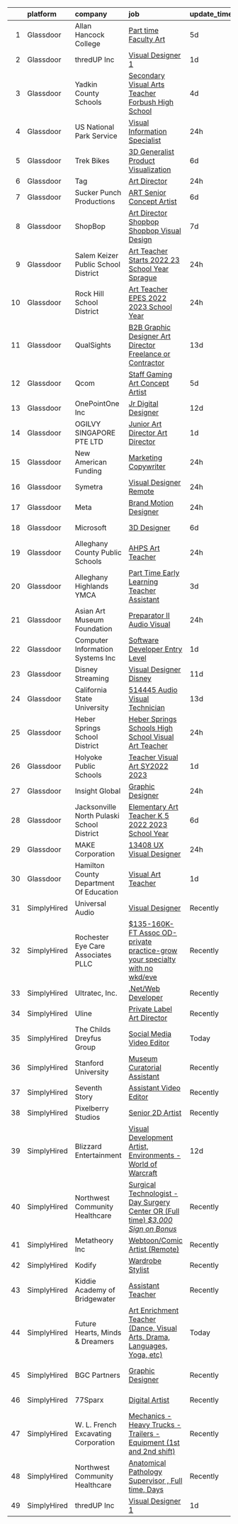 

|    | platform    | company                                    | job                                                                                                                                                                                                                                                                                                                                                                                                                                                                                                                                                                                                                                                                                                                                                                                                                                                                                                                                        | update_time   | location                     |
|---:|:------------|:-------------------------------------------|:-------------------------------------------------------------------------------------------------------------------------------------------------------------------------------------------------------------------------------------------------------------------------------------------------------------------------------------------------------------------------------------------------------------------------------------------------------------------------------------------------------------------------------------------------------------------------------------------------------------------------------------------------------------------------------------------------------------------------------------------------------------------------------------------------------------------------------------------------------------------------------------------------------------------------------------------|:--------------|:-----------------------------|
|  1 | Glassdoor   | Allan Hancock College                      | [Part time  Faculty   Art](https://www.glassdoor.com/partner/jobListing.htm?pos=128&ao=1136043&s=58&guid=000001812336536ca146c7ef8eef9eb6&src=GD_JOB_AD&t=SR&vt=w&cs=1_9508f198&cb=1654153172182&jobListingId=1007899242108&jrtk=3-0-1g4hjcksd3c5h001-1g4hjcksrjor5801-918e089a86dade88-)                                                                                                                                                                                                                                                                                                                                                                                                                                                                                                                                                                                                                                                  | 5d            | Santa Maria, CA              |
|  2 | Glassdoor   | thredUP Inc                                | [Visual Designer 1](https://www.glassdoor.com/partner/jobListing.htm?pos=105&ao=1136043&s=58&guid=000001812336536ca146c7ef8eef9eb6&src=GD_JOB_AD&t=SR&vt=w&cs=1_a25c35d1&cb=1654153172178&jobListingId=1007905598862&jrtk=3-0-1g4hjcksd3c5h001-1g4hjcksrjor5801-5d3c2665e0a1887d-)                                                                                                                                                                                                                                                                                                                                                                                                                                                                                                                                                                                                                                                         | 1d            | Remote                       |
|  3 | Glassdoor   | Yadkin County Schools                      | [Secondary Visual Arts Teacher   Forbush High School](https://www.glassdoor.com/partner/jobListing.htm?pos=119&ao=1136043&s=58&guid=000001812336536ca146c7ef8eef9eb6&src=GD_JOB_AD&t=SR&vt=w&cs=1_89c37c88&cb=1654153172181&jobListingId=1007899947807&jrtk=3-0-1g4hjcksd3c5h001-1g4hjcksrjor5801-3970d9c2b1e1d0af-)                                                                                                                                                                                                                                                                                                                                                                                                                                                                                                                                                                                                                       | 4d            | Yadkinville, NC              |
|  4 | Glassdoor   | US National Park Service                   | [Visual Information Specialist](https://www.glassdoor.com/partner/jobListing.htm?pos=116&ao=1136043&s=58&guid=000001812336536ca146c7ef8eef9eb6&src=GD_JOB_AD&t=SR&vt=w&cs=1_8280d2bf&cb=1654153172181&jobListingId=1007911429307&jrtk=3-0-1g4hjcksd3c5h001-1g4hjcksrjor5801-8e04ddb8ae217f32-)                                                                                                                                                                                                                                                                                                                                                                                                                                                                                                                                                                                                                                             | 24h           | Stillwater, NY               |
|  5 | Glassdoor   | Trek Bikes                                 | [3D Generalist  Product Visualization](https://www.glassdoor.com/partner/jobListing.htm?pos=125&ao=1136043&s=58&guid=000001812336536ca146c7ef8eef9eb6&src=GD_JOB_AD&t=SR&vt=w&cs=1_e1a57cb1&cb=1654153172182&jobListingId=1007896531100&jrtk=3-0-1g4hjcksd3c5h001-1g4hjcksrjor5801-de7b3e06efde378f-)                                                                                                                                                                                                                                                                                                                                                                                                                                                                                                                                                                                                                                      | 6d            | Waterloo, WI                 |
|  6 | Glassdoor   | Tag                                        | [Art Director](https://www.glassdoor.com/partner/jobListing.htm?pos=108&ao=1136043&s=58&guid=000001812336536ca146c7ef8eef9eb6&src=GD_JOB_AD&t=SR&vt=w&cs=1_6b461377&cb=1654153172179&jobListingId=1007909883632&jrtk=3-0-1g4hjcksd3c5h001-1g4hjcksrjor5801-2ede23bcab715004-)                                                                                                                                                                                                                                                                                                                                                                                                                                                                                                                                                                                                                                                              | 24h           | Remote                       |
|  7 | Glassdoor   | Sucker Punch Productions                   | [ART   Senior Concept Artist](https://www.glassdoor.com/partner/jobListing.htm?pos=121&ao=1136043&s=58&guid=000001812336536ca146c7ef8eef9eb6&src=GD_JOB_AD&t=SR&vt=w&ea=1&cs=1_c0ed5944&cb=1654153172181&jobListingId=1007896490925&jrtk=3-0-1g4hjcksd3c5h001-1g4hjcksrjor5801-ecfc3ea09336a16e-)                                                                                                                                                                                                                                                                                                                                                                                                                                                                                                                                                                                                                                          | 6d            | Remote                       |
|  8 | Glassdoor   | ShopBop                                    | [Art Director  Shopbop  Shopbop Visual Design](https://www.glassdoor.com/partner/jobListing.htm?pos=122&ao=1136043&s=58&guid=000001812336536ca146c7ef8eef9eb6&src=GD_JOB_AD&t=SR&vt=w&cs=1_542c502d&cb=1654153172181&jobListingId=1007892953042&jrtk=3-0-1g4hjcksd3c5h001-1g4hjcksrjor5801-705f06629871c303-)                                                                                                                                                                                                                                                                                                                                                                                                                                                                                                                                                                                                                              | 7d            | Santa Monica, CA             |
|  9 | Glassdoor   | Salem Keizer Public School District        | [Art Teacher   Starts 2022 23 School Year   Sprague](https://www.glassdoor.com/partner/jobListing.htm?pos=107&ao=1136043&s=58&guid=000001812336536ca146c7ef8eef9eb6&src=GD_JOB_AD&t=SR&vt=w&cs=1_1f72c56b&cb=1654153172179&jobListingId=1007911373410&jrtk=3-0-1g4hjcksd3c5h001-1g4hjcksrjor5801-8068376294a026a0-)                                                                                                                                                                                                                                                                                                                                                                                                                                                                                                                                                                                                                        | 24h           | Marion, OR                   |
| 10 | Glassdoor   | Rock Hill School District                  | [Art Teacher   EPES  2022   2023 School Year ](https://www.glassdoor.com/partner/jobListing.htm?pos=124&ao=1136043&s=58&guid=000001812336536ca146c7ef8eef9eb6&src=GD_JOB_AD&t=SR&vt=w&cs=1_8c668a5d&cb=1654153172182&jobListingId=1007908983741&jrtk=3-0-1g4hjcksd3c5h001-1g4hjcksrjor5801-9e2a0abd68a99973-)                                                                                                                                                                                                                                                                                                                                                                                                                                                                                                                                                                                                                              | 24h           | Rock Hill, SC                |
| 11 | Glassdoor   | QualSights                                 | [B2B Graphic Designer Art Director  Freelance or Contractor ](https://www.glassdoor.com/partner/jobListing.htm?pos=126&ao=1136043&s=58&guid=000001812336536ca146c7ef8eef9eb6&src=GD_JOB_AD&t=SR&vt=w&cs=1_f39f2026&cb=1654153172182&jobListingId=1007875918057&jrtk=3-0-1g4hjcksd3c5h001-1g4hjcksrjor5801-d2d3fd8280bf4f90-)                                                                                                                                                                                                                                                                                                                                                                                                                                                                                                                                                                                                               | 13d           | Remote                       |
| 12 | Glassdoor   | Qcom                                       | [Staff Gaming Art   Concept Artist](https://www.glassdoor.com/partner/jobListing.htm?pos=127&ao=1136043&s=58&guid=000001812336536ca146c7ef8eef9eb6&src=GD_JOB_AD&t=SR&vt=w&cs=1_ccf943f1&cb=1654153172182&jobListingId=1007899378122&jrtk=3-0-1g4hjcksd3c5h001-1g4hjcksrjor5801-e0f3ab89bf3a7ace-)                                                                                                                                                                                                                                                                                                                                                                                                                                                                                                                                                                                                                                         | 5d            | San Francisco, CA            |
| 13 | Glassdoor   | OnePointOne Inc                            | [Jr  Digital Designer](https://www.glassdoor.com/partner/jobListing.htm?pos=123&ao=1136043&s=58&guid=000001812336536ca146c7ef8eef9eb6&src=GD_JOB_AD&t=SR&vt=w&cs=1_f7822d07&cb=1654153172182&jobListingId=1007879993793&jrtk=3-0-1g4hjcksd3c5h001-1g4hjcksrjor5801-9b174656c843ebe8-)                                                                                                                                                                                                                                                                                                                                                                                                                                                                                                                                                                                                                                                      | 12d           | Remote                       |
| 14 | Glassdoor   | OGILVY SINGAPORE PTE  LTD                  | [Junior Art Director   Art Director](https://www.glassdoor.com/partner/jobListing.htm?pos=114&ao=1136043&s=58&guid=000001812336536ca146c7ef8eef9eb6&src=GD_JOB_AD&t=SR&vt=w&cs=1_32bb83be&cb=1654153172180&jobListingId=1007905024269&jrtk=3-0-1g4hjcksd3c5h001-1g4hjcksrjor5801-681de3249b865b2a-)                                                                                                                                                                                                                                                                                                                                                                                                                                                                                                                                                                                                                                        | 1d            | Marina, CA                   |
| 15 | Glassdoor   | New American Funding                       | [Marketing Copywriter](https://www.glassdoor.com/partner/jobListing.htm?pos=102&ao=1110586&s=58&guid=000001812336536ca146c7ef8eef9eb6&src=GD_JOB_AD&t=SR&vt=w&ea=1&cs=1_0891b91a&cb=1654153172178&jobListingId=1007909585191&cpc=B076152010A3B66C&jrtk=3-0-1g4hjcksd3c5h001-1g4hjcksrjor5801-8a5b28da358e6179--6NYlbfkN0C2BFb7Ub2YUp4strrym9V3pWtjyRKtgHKt_kMzkewmGGJEved23y_kY-GSZp2akmMiMYG8Vmbf7wqH4oSHnsgxwW1u0dd9Dl5YAks-fHnrS6ylMBNzZlbGwlfiYUInRAYCPICxzeRQvgyIBIENbeyic_QbYTBxB1mkihnfRX2bK7JN-4XHJmuVQtBwkHW3kNVVWyssFfWKq-jIG3nhWoDYmI-x0WsGhB_MY7J6bu-URYWSfd4_PDHdIZH9Wxsbu6B3PXcgeu0h8t4cq8YpvoZf8yju3bckJoBtRyxSvaU4k3GW_Pne92iv8-hi76dqWq045oVKi7dVmldHGwId05yWJOGMSfAJZWV-Ux-1OR9npU9GYNGZ-lXqbOiAAk6zgHg4cdYfii9hOG7Opo4m9LfT-BwPDVjkWT1BtyAPoBe_hwaYMUT0CZqcHDCx-ccOrMWrecSZRQclJmvVN512ElGE1_K0z-iV2RvfkdCSyuCEXKdkyYnpV31fS17MMU4wAHSoev1MBCe4_g%3D%3D)                                                                | 24h           | Remote                       |
| 16 | Glassdoor   | Symetra                                    | [Visual Designer   Remote](https://www.glassdoor.com/partner/jobListing.htm?pos=101&ao=1110586&s=58&guid=000001812336536ca146c7ef8eef9eb6&src=GD_JOB_AD&t=SR&vt=w&cs=1_9df73a45&cb=1654153172177&jobListingId=1007910117840&cpc=9908D8D4413DBB8A&jrtk=3-0-1g4hjcksd3c5h001-1g4hjcksrjor5801-81365151b091542e--6NYlbfkN0DxLmO7NH_YTtLbOIMvJFqJGEF88__vqD2fZF7JxivJ0azNiCTgnfJhqK52DTe9kl3HxAUXSrL2mTd0Ptx5yHlrOP7pNyy_I0DH1ewqAlG-HwrZHUudZdbZdhMuQaE91j7v3Tw7VN79EeVQTmxCsMd4tn55Y-PDa_cgZasr_TwpzGZeD31m5mFuRNAB7z_1YJdv64AyXh_0ybkwX7N10yIceIBP5QQz88c27yMVm1NoyNu-6vJsBkRep9DpiGojyZM_GwVYP788BmcFiYT8p-RWm8FZpB1LGei3qfSeYfzey02hog3k554fAA8Ri0VG7b-gYbVuavjv6rN7dqDu8T3MWGbjSu4ssyFDl2XCQrZgtIuh3iq5phJkADt9VNQx8cqChETFI75udUYamzKf3AN6rhsPfQFLz4z_T5P9fJI7SD3bbqgt1BUWnuiMhgGXVUC2t9ZRaJPZI7ZuIJCxzzsUVryI56DZ740_UlVTfySuHHH6RRgElWQANsfqg_SL9ZYKhZZ77RMftSm6Eqi0sMoBIZZGOIqYEyeqWs52BwP360CQN1H6rih_ijddSabJJczOHttXszf-BQ%3D%3D) | 24h           | Bellevue, WA                 |
| 17 | Glassdoor   | Meta                                       | [Brand Motion Designer](https://www.glassdoor.com/partner/jobListing.htm?pos=120&ao=1136043&s=58&guid=000001812336536ca146c7ef8eef9eb6&src=GD_JOB_AD&t=SR&vt=w&cs=1_3679efc5&cb=1654153172181&jobListingId=1007910858786&jrtk=3-0-1g4hjcksd3c5h001-1g4hjcksrjor5801-1eb0c4a99d1d7a95-)                                                                                                                                                                                                                                                                                                                                                                                                                                                                                                                                                                                                                                                     | 24h           | Remote                       |
| 18 | Glassdoor   | Microsoft                                  | [3D Designer](https://www.glassdoor.com/partner/jobListing.htm?pos=130&ao=1136043&s=58&guid=000001812336536ca146c7ef8eef9eb6&src=GD_JOB_AD&t=SR&vt=w&cs=1_4797c754&cb=1654153172182&jobListingId=1007896407765&jrtk=3-0-1g4hjcksd3c5h001-1g4hjcksrjor5801-59a50215a136338b-)                                                                                                                                                                                                                                                                                                                                                                                                                                                                                                                                                                                                                                                               | 6d            | Redmond, WA                  |
| 19 | Glassdoor   | Alleghany County Public Schools            | [AHPS Art Teacher](https://www.glassdoor.com/partner/jobListing.htm?pos=118&ao=1136043&s=58&guid=000001812336536ca146c7ef8eef9eb6&src=GD_JOB_AD&t=SR&vt=w&cs=1_2612dcb7&cb=1654153172181&jobListingId=1007908984507&jrtk=3-0-1g4hjcksd3c5h001-1g4hjcksrjor5801-a2e1248411484167-)                                                                                                                                                                                                                                                                                                                                                                                                                                                                                                                                                                                                                                                          | 24h           | Covington, VA                |
| 20 | Glassdoor   | Alleghany Highlands YMCA                   | [Part Time Early Learning Teacher Assistant](https://www.glassdoor.com/partner/jobListing.htm?pos=110&ao=1136043&s=58&guid=000001812336536ca146c7ef8eef9eb6&src=GD_JOB_AD&t=SR&vt=w&cs=1_24d7acc2&cb=1654153172179&jobListingId=1007900463381&jrtk=3-0-1g4hjcksd3c5h001-1g4hjcksrjor5801-5398e44af4a85421-)                                                                                                                                                                                                                                                                                                                                                                                                                                                                                                                                                                                                                                | 3d            | Covington, VA                |
| 21 | Glassdoor   | Asian Art Museum Foundation                | [Preparator II  Audio Visual](https://www.glassdoor.com/partner/jobListing.htm?pos=112&ao=1136043&s=58&guid=000001812336536ca146c7ef8eef9eb6&src=GD_JOB_AD&t=SR&vt=w&cs=1_635e96ff&cb=1654153172180&jobListingId=1007911301955&jrtk=3-0-1g4hjcksd3c5h001-1g4hjcksrjor5801-fbde051323d1addd-)                                                                                                                                                                                                                                                                                                                                                                                                                                                                                                                                                                                                                                               | 24h           | San Francisco, CA            |
| 22 | Glassdoor   | Computer Information Systems  Inc          | [Software Developer  Entry Level ](https://www.glassdoor.com/partner/jobListing.htm?pos=115&ao=1136043&s=58&guid=000001812336536ca146c7ef8eef9eb6&src=GD_JOB_AD&t=SR&vt=w&ea=1&cs=1_e03c2f1a&cb=1654153172180&jobListingId=1007906423697&jrtk=3-0-1g4hjcksd3c5h001-1g4hjcksrjor5801-8c124545967e35d1-)                                                                                                                                                                                                                                                                                                                                                                                                                                                                                                                                                                                                                                     | 1d            | Remote                       |
| 23 | Glassdoor   | Disney Streaming                           | [Visual Designer   Disney ](https://www.glassdoor.com/partner/jobListing.htm?pos=111&ao=1136043&s=58&guid=000001812336536ca146c7ef8eef9eb6&src=GD_JOB_AD&t=SR&vt=w&cs=1_fecc3b28&cb=1654153172179&jobListingId=1007881333230&jrtk=3-0-1g4hjcksd3c5h001-1g4hjcksrjor5801-89f0a7ea6b033065-)                                                                                                                                                                                                                                                                                                                                                                                                                                                                                                                                                                                                                                                 | 11d           | New York, NY                 |
| 24 | Glassdoor   | California State University                | [514445   Audio Visual Technician](https://www.glassdoor.com/partner/jobListing.htm?pos=113&ao=1136043&s=58&guid=000001812336536ca146c7ef8eef9eb6&src=GD_JOB_AD&t=SR&vt=w&cs=1_80580d9d&cb=1654153172180&jobListingId=1007877013024&jrtk=3-0-1g4hjcksd3c5h001-1g4hjcksrjor5801-3d570f0b3a4ff61e-)                                                                                                                                                                                                                                                                                                                                                                                                                                                                                                                                                                                                                                          | 13d           | Fullerton, CA                |
| 25 | Glassdoor   | Heber Springs School District              | [Heber Springs Schools High School Visual Art Teacher](https://www.glassdoor.com/partner/jobListing.htm?pos=117&ao=1136043&s=58&guid=000001812336536ca146c7ef8eef9eb6&src=GD_JOB_AD&t=SR&vt=w&cs=1_0605b755&cb=1654153172181&jobListingId=1007908984384&jrtk=3-0-1g4hjcksd3c5h001-1g4hjcksrjor5801-ba41eaa027d5e733-)                                                                                                                                                                                                                                                                                                                                                                                                                                                                                                                                                                                                                      | 24h           | Heber Springs, AR            |
| 26 | Glassdoor   | Holyoke Public Schools                     | [Teacher   Visual Art  SY2022 2023 ](https://www.glassdoor.com/partner/jobListing.htm?pos=109&ao=1136043&s=58&guid=000001812336536ca146c7ef8eef9eb6&src=GD_JOB_AD&t=SR&vt=w&cs=1_4a1b7dc2&cb=1654153172179&jobListingId=1007906468268&jrtk=3-0-1g4hjcksd3c5h001-1g4hjcksrjor5801-f961fca42207487f-)                                                                                                                                                                                                                                                                                                                                                                                                                                                                                                                                                                                                                                        | 1d            | Holyoke, MA                  |
| 27 | Glassdoor   | Insight Global                             | [Graphic Designer](https://www.glassdoor.com/partner/jobListing.htm?pos=103&ao=1110586&s=58&guid=000001812336536ca146c7ef8eef9eb6&src=GD_JOB_AD&t=SR&vt=w&ea=1&cs=1_d2284f50&cb=1654153172178&jobListingId=1007909615558&cpc=F41FEAB56D215062&jrtk=3-0-1g4hjcksd3c5h001-1g4hjcksrjor5801-9fc429a0fbe13b2d--6NYlbfkN0BKkHZu3wF05EeDimN_p6sYpKCMArvwa95YdH7UpkaBCi52Bcb3JNt3QpXU1JGZrLQ-soIKFdYbG9od2Yq-0NegJsC58ECwYxJGLw9S5AVWTGhsyZ4wXWnjjoChMDdbMfwHcAjtZNgWUtJWTLYDfO6VADaZHvd7ytBXWGoBsOrYYbra8uVV3U-PZcdEeZOQte1Pb33Dl1qlnv1NPvaLM2ttRRmzxPxAhTmjhaEffMphPpbygQ5VVlSsgb9tuWtZeqxkqRoPHx1iQbOAFL9dpP5CRO5BDZrMeoz6LUqcQH1mD-yNvrGdFdEsaFVOCPiuDLHwp7BiR8Iy0OIgU-QggEDN_YQ5EfjueqnSq7e-wb0wBPT4q-rBgl3X0phEusAoEmDaNtARHSXgknPovf0eNBqr-Sol-spZMFkFGC3Wy0vJCOLwfHRi--WW2HTJawr8Aeuc01g3uY8kWeAJ7DB44ZZ1EeuNBliH6U43Z1sG_8O5nyzEA6rDKioQmROTsIp-1pWQBxdnYBFInA%3D%3D)                                                                    | 24h           | Remote                       |
| 28 | Glassdoor   | Jacksonville North Pulaski School District | [Elementary Art Teacher K 5  2022 2023 School Year ](https://www.glassdoor.com/partner/jobListing.htm?pos=129&ao=1136043&s=58&guid=000001812336536ca146c7ef8eef9eb6&src=GD_JOB_AD&t=SR&vt=w&cs=1_4be97ffe&cb=1654153172182&jobListingId=1007894706472&jrtk=3-0-1g4hjcksd3c5h001-1g4hjcksrjor5801-db223e884fad39d3-)                                                                                                                                                                                                                                                                                                                                                                                                                                                                                                                                                                                                                        | 6d            | Jacksonville, AR             |
| 29 | Glassdoor   | MAKE Corporation                           | [13408 UX Visual Designer](https://www.glassdoor.com/partner/jobListing.htm?pos=104&ao=1110586&s=58&guid=000001812336536ca146c7ef8eef9eb6&src=GD_JOB_AD&t=SR&vt=w&ea=1&cs=1_9622afaf&cb=1654153172178&jobListingId=1007910175214&cpc=9908D8D4413DBB8A&jrtk=3-0-1g4hjcksd3c5h001-1g4hjcksrjor5801-471d68ebad56549e--6NYlbfkN0DBngY5b4yB-TlcVsy-QsRo8iRp5hY8m7P-4u0yD8OPehX8tfe9tVu8yLDxUwV1mcUYFQqsfxszDMhlHpjHjrY9lxYHpqX5V-eZHlhqCOUFUDkz3LUcIYdWnNk1O-hnPOYP7MhkBLbB2gAV0C97BOYNjAEwC2jSFpvyPPKTQs7eK554ovyxU8qOFY0s6QXiOCW63aVmEYpug7vGo5I3eO34-HvLAcFFhpMIvsfFc7eHE0ctQrMyCJZUikMUm1MLeyes1Fuj6Dt2YA9PJ79VzjQb3LlFAdWwMHI3tHXkdH5Jdeoh08LR2v8pb95IvCTHC_vxPotj21FszM4HAUzNTyL72A3J1YOYSem3iCfTAMEkVNjMkfPpgjRYNATvM9eXNY3jaioqNUTysPBS4yd0o9NZzx6qYIKEmLGRCkJ9z0spIp1klMKwT_OtxQDAlEQ5nRFXn1DgbyzJWprlm7j_n3e8bOtSjCpQF6XRZUjoBDEpR0a0wElNzggCr1GMznA0NbG1IzxVgKuYoA%3D%3D)                                                            | 24h           | Chicago, IL                  |
| 30 | Glassdoor   | Hamilton County Department Of Education    | [Visual Art Teacher](https://www.glassdoor.com/partner/jobListing.htm?pos=106&ao=1136043&s=58&guid=000001812336536ca146c7ef8eef9eb6&src=GD_JOB_AD&t=SR&vt=w&cs=1_1963031a&cb=1654153172178&jobListingId=1007905334129&jrtk=3-0-1g4hjcksd3c5h001-1g4hjcksrjor5801-01dab4a98ed7e47a-)                                                                                                                                                                                                                                                                                                                                                                                                                                                                                                                                                                                                                                                        | 1d            | Tennessee                    |
| 31 | SimplyHired | Universal Audio                            | [Visual Designer](https://www.simplyhired.com/job/7KZ6e_O-nC3FdVoe0km_bXVjA0D7rvbERob5IsxrYgHb5D0zgCbYVg?q=visual+art)                                                                                                                                                                                                                                                                                                                                                                                                                                                                                                                                                                                                                                                                                                                                                                                                                     | Recently      | Scotts Valley, CA            |
| 32 | SimplyHired | Rochester Eye Care Associates PLLC         | [$135-160K-FT Assoc OD-private practice-grow your specialty with no wkd/eve](https://www.simplyhired.com/job/5Ln4sQKET2Nhm9LGb8WLgKgnA8ycei4XfRESJwxOYjYpOC_4eGSLMA?q=visual+art)                                                                                                                                                                                                                                                                                                                                                                                                                                                                                                                                                                                                                                                                                                                                                          | Recently      | Rochester, NH                |
| 33 | SimplyHired | Ultratec, Inc.                             | [.Net/Web Developer](https://www.simplyhired.com/job/D68hm9L1B_IAFzU_EHof0S_Bb0GK45C8gsLCdnSWYp90aaL-lbg0Yg?q=visual+art)                                                                                                                                                                                                                                                                                                                                                                                                                                                                                                                                                                                                                                                                                                                                                                                                                  | Recently      | Madison, WI                  |
| 34 | SimplyHired | Uline                                      | [Private Label Art Director](https://www.simplyhired.com/job/SfjG0efSXAZT3JZx9ScLZzPr_yyAeZjDmrccCJetICAiPK1WxfkuKA?q=visual+art)                                                                                                                                                                                                                                                                                                                                                                                                                                                                                                                                                                                                                                                                                                                                                                                                          | Recently      | Pleasant Prairie, WI         |
| 35 | SimplyHired | The Childs Dreyfus Group                   | [Social Media Video Editor](https://www.simplyhired.com/job/s0xsws24hMcCnI7dTtcGD3KT6xKJe6tfM9hpeY7U1U1CrlE8HksOug?q=visual+art)                                                                                                                                                                                                                                                                                                                                                                                                                                                                                                                                                                                                                                                                                                                                                                                                           | Today         | Remote +15 locations         |
| 36 | SimplyHired | Stanford University                        | [Museum Curatorial Assistant](https://www.simplyhired.com/job/Bex-NpHDSzkUCTHGSm7NFZbwRMJ7nnfl1uEQDSn_ZmkohMbChH98_A?q=visual+art)                                                                                                                                                                                                                                                                                                                                                                                                                                                                                                                                                                                                                                                                                                                                                                                                         | Recently      | Stanford, CA                 |
| 37 | SimplyHired | Seventh Story                              | [Assistant Video Editor](https://www.simplyhired.com/job/8asRCcy7S4v2-G7XqJJ9cxfTvr0ICqbBnVpGcR-RxNLU7Vc8Z0hJNQ?q=visual+art)                                                                                                                                                                                                                                                                                                                                                                                                                                                                                                                                                                                                                                                                                                                                                                                                              | Recently      | Remote                       |
| 38 | SimplyHired | Pixelberry Studios                         | [Senior 2D Artist](https://www.simplyhired.com/job/fxudKoxFzzDtdIwjREPTXAOcsJ83u8ThvdKlbec4zBGDAcGJ2YB6Zg?q=visual+art)                                                                                                                                                                                                                                                                                                                                                                                                                                                                                                                                                                                                                                                                                                                                                                                                                    | Recently      | Mountain View, CA            |
| 39 | SimplyHired | Blizzard Entertainment                     | [Visual Development Artist, Environments - World of Warcraft](https://www.simplyhired.com/job/lUEFhu9bksmMflRnGGGW5URpNz980GXPx0bVITdtGvgcow32JO5neQ?q=visual+art)                                                                                                                                                                                                                                                                                                                                                                                                                                                                                                                                                                                                                                                                                                                                                                         | 12d           | Irvine, CA                   |
| 40 | SimplyHired | Northwest Community Healthcare             | [Surgical Technologist - Day Surgery Center OR (Full time) *$3,000 Sign on Bonus*](https://www.simplyhired.com/job/sUjU4mHyTKRaRbQzEwWjU5StTkHcvK-Ow1rzAD165OYLCL7sGNf-Ow?q=visual+art)                                                                                                                                                                                                                                                                                                                                                                                                                                                                                                                                                                                                                                                                                                                                                    | Recently      | Arlington Heights, IL        |
| 41 | SimplyHired | Metatheory Inc                             | [Webtoon/Comic Artist (Remote)](https://www.simplyhired.com/job/3nYCJFPFSVsmRpv_TlLlRrsPc40lXQfpZG74zVf4x5OsN_VqFc7nrg?q=visual+art)                                                                                                                                                                                                                                                                                                                                                                                                                                                                                                                                                                                                                                                                                                                                                                                                       | Recently      | California                   |
| 42 | SimplyHired | Kodify                                     | [Wardrobe Stylist](https://www.simplyhired.com/job/BCY0v-Q3OFCuUFaMx5ovtMojes5Mc5AbWebsZ20iXHCKUZ-RTXrfGA?q=visual+art)                                                                                                                                                                                                                                                                                                                                                                                                                                                                                                                                                                                                                                                                                                                                                                                                                    | Recently      | Los Angeles, CA              |
| 43 | SimplyHired | Kiddie Academy of Bridgewater              | [Assistant Teacher](https://www.simplyhired.com/job/vARPK6YtgeaH25gtXwIrQ8TFAhHvW19E9Cf9IyC0NUJWL70AbmXJ8g?q=visual+art)                                                                                                                                                                                                                                                                                                                                                                                                                                                                                                                                                                                                                                                                                                                                                                                                                   | Recently      | Bridgewater, NJ              |
| 44 | SimplyHired | Future Hearts, Minds & Dreamers            | [Art Enrichment Teacher (Dance, Visual Arts, Drama, Languages, Yoga, etc)](https://www.simplyhired.com/job/8lcv_t1L1Tp-xj5Zmx0fOvU-QwqLBHTzFZeeAcXVwW2Iy4VYq4zN1Q?q=visual+art)                                                                                                                                                                                                                                                                                                                                                                                                                                                                                                                                                                                                                                                                                                                                                            | Today         | San Carlos, CA +14 locations |
| 45 | SimplyHired | BGC Partners                               | [Graphic Designer](https://www.simplyhired.com/job/9tuTpQDFbzbVrueTQOdcv-Iu7znK5C8XvON7NRcWn73pWXzDIQis6g?q=visual+art)                                                                                                                                                                                                                                                                                                                                                                                                                                                                                                                                                                                                                                                                                                                                                                                                                    | Recently      | San Francisco, CA            |
| 46 | SimplyHired | 77Sparx                                    | [Digital Artist](https://www.simplyhired.com/job/X2wPp_qLuNHtJkxTsza5x9MPVu4lLu6mJ_yLJobEVT1gk11Mjbrm0g?q=visual+art)                                                                                                                                                                                                                                                                                                                                                                                                                                                                                                                                                                                                                                                                                                                                                                                                                      | Recently      | Sunnyvale, CA                |
| 47 | SimplyHired | W. L. French Excavating Corporation        | [Mechanics - Heavy Trucks - Trailers - Equipment (1st and 2nd shift)](https://www.simplyhired.com/job/JeBNMPD7rXWSR09vSkPEKGSSg1E3txDwtJ2nGulByPSyjIlVzHdB2w?q=visual+art)                                                                                                                                                                                                                                                                                                                                                                                                                                                                                                                                                                                                                                                                                                                                                                 | Recently      | North Billerica, MA          |
| 48 | SimplyHired | Northwest Community Healthcare             | [Anatomical Pathology Supervisor , Full time, Days](https://www.simplyhired.com/job/XztNEHlGL9N8yuCDy2HXFQTwKm27UoKkbHxhxiW2gx8HcnJV9DOv0Q?q=visual+art)                                                                                                                                                                                                                                                                                                                                                                                                                                                                                                                                                                                                                                                                                                                                                                                   | Recently      | Arlington Heights, IL        |
| 49 | SimplyHired | thredUP Inc                                | [Visual Designer 1](https://www.simplyhired.com/job/t9ejydhZzgzAQ8_klaDuuJ6i3V4CrkcfxE6T-SM08z_K7B7Hk0tSaw?q=visual+art)                                                                                                                                                                                                                                                                                                                                                                                                                                                                                                                                                                                                                                                                                                                                                                                                                   | 1d            | Remote                       |